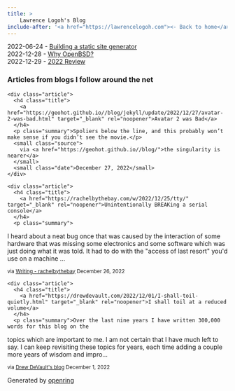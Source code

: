 ```yaml
---
title: > 
    Lawrence Logoh's Blog
include-after: '<a href="https://lawrencelogoh.com"><- Back to home</a>'
---
```


2022-06-24 - [Building a static site generator](https://lawrencelogoh.com/blog/building-ssg.html)  
2022-12-28 - [Why OpenBSD?](https://lawrencelogoh.com/blog/why_openbsd.html)  
2022-12-29 - [2022 Review](https://lawrencelogoh.com/blog/2022-review.html)  

<section class="webring">
  <h3>Articles from blogs I follow around the net</h3>
  <section class="articles">
    
    <div class="article">
      <h4 class="title">
        <a href="https://geohot.github.io//blog/jekyll/update/2022/12/27/avatar-2-was-bad.html" target="_blank" rel="noopener">Avatar 2 was Bad</a>
      </h4>
      <p class="summary">Spoliers below the line, and this probably won’t make sense if you didn’t see the movie.</p>
      <small class="source">
        via <a href="https://geohot.github.io//blog/">the singularity is nearer</a>
      </small>
      <small class="date">December 27, 2022</small>
    </div>
    
    <div class="article">
      <h4 class="title">
        <a href="https://rachelbythebay.com/w/2022/12/25/tty/" target="_blank" rel="noopener">Unintentionally BREAKing a serial console</a>
      </h4>
      <p class="summary">
I heard about a neat bug once that was caused by the interaction 
of some hardware that was missing some electronics and some software 
which was just doing what it was told.  It had to do with the &#34;access of 
last resort&#34; you&#39;d use on a machine …</p>
      <small class="source">
        via <a href="https://rachelbythebay.com/w/">Writing - rachelbythebay</a>
      </small>
      <small class="date">December 26, 2022</small>
    </div>
    
    <div class="article">
      <h4 class="title">
        <a href="https://drewdevault.com/2022/12/01/I-shall-toil-quietly.html" target="_blank" rel="noopener">I shall toil at a reduced volume</a>
      </h4>
      <p class="summary">Over the last nine years I have written 300,000 words for this blog on the
topics which are important to me. I am not certain that I have much left to say.
I can keep revisiting these topics for years, each time adding a couple more
years of wisdom and impro…</p>
      <small class="source">
        via <a href="https://drewdevault.com">Drew DeVault&#39;s blog</a>
      </small>
      <small class="date">December 1, 2022</small>
    </div>
    
  </section>
  <p class="attribution">
    Generated by
    <a href="https://git.sr.ht/~sircmpwn/openring">openring</a>
  </p>
</section>

